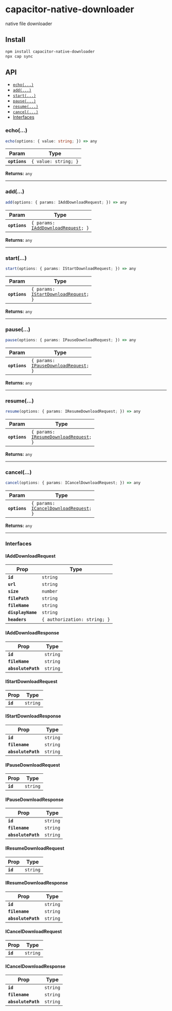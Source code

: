 # capacitor-native-downloader

native file downloader

## Install

```bash
npm install capacitor-native-downloader
npx cap sync
```

## API

<docgen-index>

- [`echo(...)`](#echo)
- [`add(...)`](#add)
- [`start(...)`](#start)
- [`pause(...)`](#pause)
- [`resume(...)`](#resume)
- [`cancel(...)`](#cancel)
- [Interfaces](#interfaces)

</docgen-index>

<docgen-api>
<!--Update the source file JSDoc comments and rerun docgen to update the docs below-->

### echo(...)

```typescript
echo(options: { value: string; }) => any
```

| Param         | Type                            |
| ------------- | ------------------------------- |
| **`options`** | <code>{ value: string; }</code> |

**Returns:** <code>any</code>

---

### add(...)

```typescript
add(options: { params: IAddDownloadRequest; }) => any
```

| Param         | Type                                                                             |
| ------------- | -------------------------------------------------------------------------------- |
| **`options`** | <code>{ params: <a href="#iadddownloadrequest">IAddDownloadRequest</a>; }</code> |

**Returns:** <code>any</code>

---

### start(...)

```typescript
start(options: { params: IStartDownloadRequest; }) => any
```

| Param         | Type                                                                                 |
| ------------- | ------------------------------------------------------------------------------------ |
| **`options`** | <code>{ params: <a href="#istartdownloadrequest">IStartDownloadRequest</a>; }</code> |

**Returns:** <code>any</code>

---

### pause(...)

```typescript
pause(options: { params: IPauseDownloadRequest; }) => any
```

| Param         | Type                                                                                 |
| ------------- | ------------------------------------------------------------------------------------ |
| **`options`** | <code>{ params: <a href="#ipausedownloadrequest">IPauseDownloadRequest</a>; }</code> |

**Returns:** <code>any</code>

---

### resume(...)

```typescript
resume(options: { params: IResumeDownloadRequest; }) => any
```

| Param         | Type                                                                                   |
| ------------- | -------------------------------------------------------------------------------------- |
| **`options`** | <code>{ params: <a href="#iresumedownloadrequest">IResumeDownloadRequest</a>; }</code> |

**Returns:** <code>any</code>

---

### cancel(...)

```typescript
cancel(options: { params: ICancelDownloadRequest; }) => any
```

| Param         | Type                                                                                   |
| ------------- | -------------------------------------------------------------------------------------- |
| **`options`** | <code>{ params: <a href="#icanceldownloadrequest">ICancelDownloadRequest</a>; }</code> |

**Returns:** <code>any</code>

---

### Interfaces

#### IAddDownloadRequest

| Prop              | Type                                    |
| ----------------- | --------------------------------------- |
| **`id`**          | <code>string</code>                     |
| **`url`**         | <code>string</code>                     |
| **`size`**        | <code>number</code>                     |
| **`filePath`**    | <code>string</code>                     |
| **`fileName`**    | <code>string</code>                     |
| **`displayName`** | <code>string</code>                     |
| **`headers`**     | <code>{ authorization: string; }</code> |

#### IAddDownloadResponse

| Prop               | Type                |
| ------------------ | ------------------- |
| **`id`**           | <code>string</code> |
| **`fileName`**     | <code>string</code> |
| **`absolutePath`** | <code>string</code> |

#### IStartDownloadRequest

| Prop     | Type                |
| -------- | ------------------- |
| **`id`** | <code>string</code> |

#### IStartDownloadResponse

| Prop               | Type                |
| ------------------ | ------------------- |
| **`id`**           | <code>string</code> |
| **`filename`**     | <code>string</code> |
| **`absolutePath`** | <code>string</code> |

#### IPauseDownloadRequest

| Prop     | Type                |
| -------- | ------------------- |
| **`id`** | <code>string</code> |

#### IPauseDownloadResponse

| Prop               | Type                |
| ------------------ | ------------------- |
| **`id`**           | <code>string</code> |
| **`filename`**     | <code>string</code> |
| **`absolutePath`** | <code>string</code> |

#### IResumeDownloadRequest

| Prop     | Type                |
| -------- | ------------------- |
| **`id`** | <code>string</code> |

#### IResumeDownloadResponse

| Prop               | Type                |
| ------------------ | ------------------- |
| **`id`**           | <code>string</code> |
| **`filename`**     | <code>string</code> |
| **`absolutePath`** | <code>string</code> |

#### ICancelDownloadRequest

| Prop     | Type                |
| -------- | ------------------- |
| **`id`** | <code>string</code> |

#### ICancelDownloadResponse

| Prop               | Type                |
| ------------------ | ------------------- |
| **`id`**           | <code>string</code> |
| **`filename`**     | <code>string</code> |
| **`absolutePath`** | <code>string</code> |

</docgen-api>
